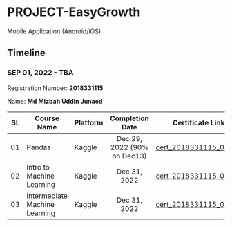 # PROJECT-EasyGrowth
Mobile Application (Android/iOS)


## Timeline

### SEP 01, 2022 - TBA



Registration Number: **2018331115**

Name: **Md Mizbah Uddin Junaed**


|   SL | Course Name                   | Platform | Completion Date | Certificate Link                                                                                  |
| ---: | ----------------------------- | -------- | :-------------: | ------------------------------------------------------------------------------------------------- |
|   01 | Pandas | Kaggle   |  Dec 29, 2022 (90% on Dec13)   | [cert_2018331115_01.pdf](https://www.kaggle.com/learn/certification/mujunaed/pandas)               |
|   02 | Intro to Machine Learning | Kaggle   |  Dec 31, 2022   | [cert_2018331115_02.pdf](https://www.kaggle.com/learn/certification/mujunaed/intro-to-machine-learning) |
|   03 | Intermediate Machine Learning | Kaggle   |  Dec 31, 2022   | [cert_2018331115_03.pdf](https://www.kaggle.com/learn/certification/mujunaed/intermediate-machine-learning) |



